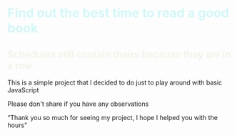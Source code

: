 <h1 style="color: rgb(210, 248, 248);">Find out the best time to read a good book</h1>
<h2 style="color: rgb(243, 243, 234);">Schedules still contain theirs because they are in a row</h2>

<p>This is a simple project that I decided to do just to play around with basic JavaScript</p>
<p>Please don't share if you have any observations</p>
<p><q>Thank you so much for seeing my project, I hope I helped you with the hours</q></p>
